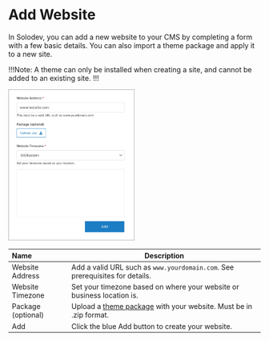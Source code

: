# Add Website

In Solodev, you can add a new website to your CMS by completing a form with a few basic details. You can also import a theme package and apply it to a new site.

!!!Note:
A theme can only be installed when creating a site, and cannot be added to an existing site.
!!!

<img src="../../../images/add-site-form1.jpg" alt="add-site-form" style="width: 50%;"></a> 

**Name** | **Description**
:--- | ---
Website Address | Add a valid URL such as `www.yourdomain.com`. See prerequisites for details.
Website Timezone | Set your timezone based on where your website or business location is.
Package (optional) | Upload a <a href="/tutorials/websites/how-to-import-a-theme/">theme package</a> with your website. Must be in .zip format.
Add | Click the blue Add button to create your website. 